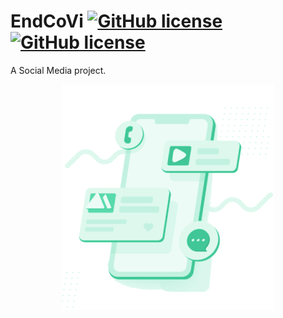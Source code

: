 # EndCoVi [![GitHub license](https://img.shields.io/badge/license-MIT-green?style=flat)](https://github.com/KSB-tqk/EndCoVi/blob/master/LICENSE) [![GitHub license](https://img.shields.io/badge/framework-Flutter-blue?style=flat&logo=Flutter)](https://flutter.dev)

A Social Media project.

<center>
<img src="assets/images/welcome_phone_image.png"/>
</center>

